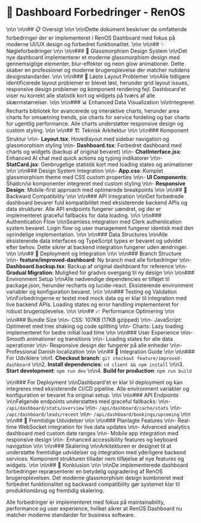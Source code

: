 # 🎨 Dashboard Forbedringer - RenOS\n\n\n\n## 📋 Oversigt\n\n\n\nDette dokument beskriver de omfattende forbedringer der er implementeret i RenOS Dashboard med fokus på moderne UI/UX design og forbedret funktionalitet.\n\n\n\n## ✨ Nøgleforbedringer\n\n\n\n### 🎯 Glassmorphism Design System\n\nDet nye dashboard implementerer et moderne glassmorphism design med gennemsigtige elementer, blur-effekter og neon glow animationer. Dette skaber en professionel og moderne brugeroplevelse der matcher nutidens designstandarder.\n\n\n\n### 🔧 Løste Layout Problemer\n\nAlle tidligere identificerede layout problemer er blevet løst, herunder grid layout issues, responsive design problemer og komponent rendering fejl. Dashboard'et viser nu korrekt alle statistik kort og widgets på tværs af alle skærmstørrelser.\n\n\n\n### 📊 Enhanced Data Visualization\n\nIntegreret Recharts bibliotek for avancerede og interaktive charts, herunder area charts for omsætning trends, pie charts for service fordeling og bar charts for ugentlig performance. Alle charts understøtter responsive design og custom styling.\n\n\n\n## 🏗️ Teknisk Arkitektur\n\n\n\n### Komponent Struktur\n\n- **Layout.tsx**: Hovedlayout med sidebar navigation og glassmorphism styling\n\n- **Dashboard.tsx**: Forbedret dashboard med charts og widgets (backup af original bevaret)\n\n- **ChatInterface.jsx**: Enhanced AI chat med quick actions og typing indikatorer\n\n- **StatCard.jsx**: Genbrugelige statistik kort med loading states og animationer\n\n\n\n### Design System Integration\n\n- **App.css**: Komplet glassmorphism theme med CSS custom properties\n\n- **UI Components**: Shadcn/ui komponenter integreret med custom styling\n\n- **Responsive Design**: Mobile-first approach med optimerede breakpoints\n\n\n\n## 🔄 Backward Compatibility\n\n\n\n### API Integration\n\nDet forbedrede dashboard bevarer fuld kompatibilitet med eksisterende backend APIs og data strukturer. Alle API endpoints fungerer uændret, og der er implementeret graceful fallbacks for data loading.\n\n\n\n### Authentication Flow\n\nSeamless integration med Clerk authentication system bevaret. Login flow og user management fungerer identisk med den oprindelige implementation.\n\n\n\n### Data Structures\n\nAlle eksisterende data interfaces og TypeScript types er bevaret og udvidet efter behov. Dette sikrer at backend integration fungerer uden ændringer.\n\n\n\n## 🚀 Deployment og Integration\n\n\n\n### Branch Structure\n\n- **feature/improved-dashboard**: Ny branch med alle forbedringer\n\n- **Dashboard.backup.tsx**: Backup af original dashboard for reference\n\n- **Gradual Migration**: Mulighed for gradvis overgang til ny design\n\n\n\n### Environment Setup\n\nAlle nødvendige dependencies er tilføjet til package.json, herunder recharts og lucide-react. Eksisterende environment variabler og konfiguration bevaret.\n\n\n\n### Testing og Validation\n\nForbedringerne er testet med mock data og er klar til integration med live backend APIs. Loading states og error handling implementeret for robust brugeroplevelse.\n\n\n\n## 📈 Performance Optimering\n\n\n\n### Bundle Size\n\n- CSS: 107KB (17KB gzipped)\n\n- JavaScript: Optimeret med tree shaking og code splitting\n\n- Charts: Lazy loading implementeret for bedre initial load time\n\n\n\n### User Experience\n\n- Smooth animationer og transitions\n\n- Loading states for alle data operationer\n\n- Responsive design der fungerer på alle enheder\n\n- Professional Danish localization\n\n\n\n## 🔗 Integration Guide\n\n\n\n### For Udviklere\n\n1. **Checkout branch**: `git checkout feature/improved-dashboard`\n\n2. **Install dependencies**: `cd client && npm install`\n\n3. **Start development**: `npm run dev`\n\n4. **Build for production**: `npm run build`
\n\n### For Deployment\n\nDashboard'et er klar til deployment og kan integreres med eksisterende CI/CD pipeline. Alle environment variabler og konfiguration er bevaret fra original setup.\n\n\n\n### API Endpoints\n\nFølgende endpoints understøttes med graceful fallbacks:\n\n- `/api/dashboard/stats/overview`\n\n- `/api/dashboard/cache/stats`\n\n- `/api/dashboard/leads/recent`\n\n- `/api/dashboard/bookings/upcoming`\n\n\n\n## 🎯 Fremtidige Udvidelser\n\n\n\n### Planlagte Features\n\n- Real-time WebSocket integration for live data updates\n\n- Advanced analytics dashboard med custom date ranges\n\n- Mobile app integration med responsive design\n\n- Enhanced accessibility features og keyboard navigation\n\n\n\n### Skalering\n\nArkitekturen er designet til at understøtte fremtidige udvidelser og integration med yderligere backend services. Komponent strukturen tillader nem tilføjelse af nye features og widgets.\n\n\n\n## 📝 Konklusion\n\n\n\nDe implementerede dashboard forbedringer repræsenterer en betydelig opgradering af RenOS brugeroplevelsen. Det moderne glassmorphism design kombineret med forbedret funktionalitet og backward compatibility gør systemet klar til produktionsbrug og fremtidig skalering.

Alle forbedringer er implementeret med fokus på maintainability, performance og user experience, hvilket sikrer at RenOS Dashboard nu matcher moderne standarder for business software.
